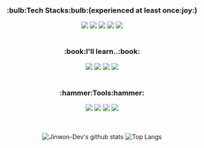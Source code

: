 <div align="center">
<h3>:bulb:Tech Stacks:bulb:(experienced at least once:joy:)</h3>
<img src="https://img.shields.io/badge/C-A8B9CC?style=for-the-badge&logo=c&logoColor=white">
<img src="https://img.shields.io/badge/C%2B%2B-00599?style=for-the-badge&logo=C%2B%2B&logoColor=white">
<img src="https://img.shields.io/badge/JAVA-007396?style=for-the-badge&logo=java&logoColor=white">
<img src="https://img.shields.io/badge/Arduino-00979D?style=for-the-badge&logo=arduino&logoColor=white">
<img src="https://img.shields.io/badge/scikit--learn-F7931E?style=for-the-badge&logo=scikit-learn&logoColor=white">

  </div> <br/>
<div align="center">
<h3>:book:I'll learn..:book:</h3>
<img src="https://img.shields.io/badge/html-E34F26?style=for-the-badge&logo=html5&logoColor=white">
<img src="https://img.shields.io/badge/css-1572B6?style=for-the-badge&logo=css3&logoColor=white">
<img src="https://img.shields.io/badge/javascript-F7DF1E?style=for-the-badge&logo=javascript&logoColor=black">
<img src="https://img.shields.io/badge/github-181717?style=for-the-badge&logo=github&logoColor=white">
  </div> <br/>

<div align="center">
<h3>:hammer:Tools:hammer:</h3> 
<img src="https://img.shields.io/badge/visual studio-5C2D91?style=for-the-badge&logo=visual studio&logoColor=white">
<img src="https://img.shields.io/badge/vs code-007ACC?style=for-the-badge&logo=visual studio code&logoColor=white">
<img src="https://img.shields.io/badge/eclipse IDE-2C2255?style=for-the-badge&logo=eclipse IDE&logoColor=white">
<img src="https://img.shields.io/badge/unity-FFFFFF?style=for-the-badge&logo=unity&logoColor=black">
<br/> <br/> 
  </div> <br/>

<div align="center">
  
![Jinwon-Dev's github stats](https://github-readme-stats.vercel.app/api?username=Jinwon-Dev&show_icons=true&theme=dark) ![Top Langs](https://github-readme-stats.vercel.app/api/top-langs/?username=Jinwon-Dev&layout=compact&theme=dark)
 </div>
